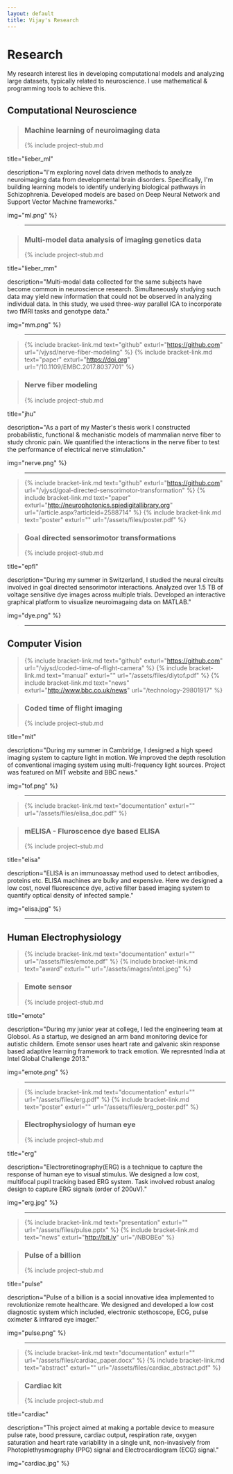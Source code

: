 ```yaml
---
layout: default
title: Vijay's Research
---
```


# Research

My research interest lies in developing computational models and analyzing large datasets, typically related to neuroscience. I use mathematical & programming tools to achieve this.

## Computational Neuroscience

> ### Machine learning of neuroimaging data
> {% include project-stub.md  

title="lieber_ml" 

description="I'm exploring novel data driven methods to analyze neuroimaging data from developmental brain disorders. Specifically, I'm building learning models to identify underlying biological pathways in Schizophrenia. Developed models are based on Deep Neural Network and Support Vector Machine frameworks." 

img="ml.png"
%}

> ---

> ### Multi-model data analysis of imaging genetics data
> {% include project-stub.md  

title="lieber_mm" 

description="Multi-modal data collected for the  same subjects have become common in neuroscience research. Simultaneously studying such data may yield new information that could  not be observed in analyzing individual data. In this study, we used three-way parallel ICA to incorporate two fMRI tasks and genotype data." 

img="mm.png"
%}

> ---

> {% include bracket-link.md text="github" exturl="https://github.com" url="/vjysd/nerve-fiber-modeling" %} {% include bracket-link.md text="paper" exturl="https://doi.org" url="/10.1109/EMBC.2017.8037701" %}

> ### Nerve fiber modeling
> {% include project-stub.md  

title="jhu"

description="As a part of my Master's thesis work I constructed probabilistic, functional & mechanistic models of mammalian nerve fiber to study chronic pain. We quantified the interactions in the nerve fiber to test the performance of electrical nerve stimulation."

img="nerve.png"
%}

> ---

> {% include bracket-link.md text="github" exturl="https://github.com" url="/vjysd/goal-directed-sensorimotor-transformation" %} {% include bracket-link.md text="paper" exturl="http://neurophotonics.spiedigitallibrary.org" url="/article.aspx?articleid=2588714" %} {% include bracket-link.md text="poster" exturl="" url="/assets/files/poster.pdf" %}

> ### Goal directed sensorimotor transformations
> {% include project-stub.md  

title="epfl"

description="During my summer in Switzerland, I studied the neural circuits involved in goal directed sensorimotor interactions. Analyzed over 1.5 TB of voltage sensitive dye images across multiple trials. Developed an interactive graphical platform to visualize neuroimagaing data on MATLAB."

img="dye.png"
%}

> ---

## Computer Vision

> {% include bracket-link.md text="github" exturl="https://github.com" url="/vjysd/coded-time-of-flight-camera" %} {% include bracket-link.md text="manual" exturl="" url="/assets/files/diytof.pdf" %} {% include bracket-link.md text="news" exturl="http://www.bbc.co.uk/news" url="/technology-29801917" %} 

> ### Coded time of flight imaging
> {% include project-stub.md  

title="mit" 

description="During my summer in Cambridge, I designed a high speed imaging system to capture light in motion. We improved the depth resolution of conventional imaging system using multi-frequency light sources. Project was featured on MIT website and BBC news." 

img="tof.png"
%}

> ---

> {% include bracket-link.md text="documentation" exturl="" url="/assets/files/elisa_doc.pdf" %}

> ### mELISA - Fluroscence dye based ELISA
> {% include project-stub.md  

title="elisa" 

description="ELISA is an immunoassay method used to detect antibodies, proteins etc. ELISA machines are bulky and expensive. Here we designed a low cost, novel fluorescence dye, active filter based imaging system to quantify optical density of infected sample." 

img="elisa.jpg"
%}

> ---

## Human Electrophysiology

> {% include bracket-link.md text="documentation" exturl="" url="/assets/files/emote.pdf" %} {% include bracket-link.md text="award" exturl="" url="/assets/images/intel.jpeg" %}

> ### Emote sensor
> {% include project-stub.md  

title="emote" 

description="During my junior year at college, I led the engineering team at Globsol. As a startup, we designed an arm band monitoring device for autistic childern. Emote sensor uses heart rate and galvanic skin response based adaptive learning framework to track emotion. We represnted India at Intel Global Challenge 2013." 

img="emote.png"
%}

> ---

> {% include bracket-link.md text="documentation" exturl="" url="/assets/files/erg.pdf" %} {% include bracket-link.md text="poster" exturl="" url="/assets/files/erg_poster.pdf" %}

> ### Electrophysiology of human eye
> {% include project-stub.md  

title="erg" 

description="Electroretinography(ERG) is a technique to capture the response of human eye to visual stimulus. We designed a low cost, multifocal pupil tracking based ERG system. Task involved robust analog design to capture ERG signals (order of 200uV)." 

img="erg.jpg"
%}

> ---

> {% include bracket-link.md text="presentation" exturl="" url="/assets/files/pulse.pptx" %} {% include bracket-link.md text="news" exturl="http://bit.ly" url="/NBOBEo" %}

> ### Pulse of a billion
> {% include project-stub.md  

title="pulse" 

description="Pulse of a billion is a social innovative idea implemented to revolutionize remote healthcare. We designed and developed a low cost diagnostic system which included, electronic stethoscope, ECG, pulse oximeter & infrared eye imager."

img="pulse.png"
%}

> ---

> {% include bracket-link.md text="documentation" exturl="" url="/assets/files/cardiac_paper.docx" %} {% include bracket-link.md text="abstract" exturl="" url="/assets/files/cardiac_abstract.pdf" %}

> ### Cardiac kit
> {% include project-stub.md  

title="cardiac" 

description="This project aimed at making a portable device to measure pulse rate, bood pressure, cardiac output, respiration rate, oxygen saturation and heart rate variability in a single unit, non-invasively from Photoplethysmography (PPG) signal and Electrocardiogram (ECG) signal."

img="cardiac.jpg"
%}
